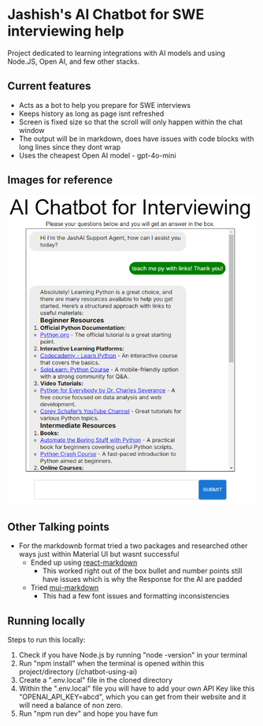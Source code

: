 # Jashish's AI Chatbot for SWE interviewing help
Project dedicated to learning integrations with AI models and using Node.JS, Open AI, and few other stacks.

## Current features
- Acts as a bot to help you prepare for SWE interviews
- Keeps history as long as page isnt refreshed
- Screen is fixed size so that the scroll will only happen within the chat window
- The output will be in markdown, does have issues with code blocks with long lines since they dont wrap
- Uses the cheapest Open AI model - gpt-4o-mini


## Images for reference
![alt text](./Images/AI_chatbot.png)


## Other Talking points
- For the markdownb format tried a two packages and researched other ways just within Material UI but wasnt successful
  - Ended up using [react-markdown](https://github.com/remarkjs/react-markdown)
    - This worked right out of the box bullet and number points still have issues which is why the Response for the AI are padded
  - Tried [mui-markdown](https://dev.to/hpouyanmehr/markdown-with-mui-formerly-material-ui-components-13n2)
    - This had a few font issues and formatting inconsistencies 


## Running locally
Steps to run this locally:
1. Check if you have Node.js by running  "node -version" in your terminal
2. Run "npm install" when the terminal is opened within this project/directory (/chatbot-using-ai)
3. Create a ".env.local" file in the cloned directory 
4. Within the ".env.local" file you will have to add your own API Key like this "OPENAI_API_KEY=abcd", which you can get from their website and it will need a balance of non zero. 
5. Run "npm run dev" and hope you have fun